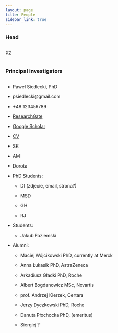 ```yaml
---
layout: page
title: People
sidebar_link: true
---
```


### Head

<div style="overflow: auto">
  <img src="https://placehold.it/200x200" alt="" style="float:left; margin-right: 20px">
  <p>PZ</p>
</div>


### Principal investigators

<div class="flex-container">
  <img src="https://placehold.it/200x200" alt="">
  <ul>
    <li><p>Pawel Siedlecki, PhD</p></li>
    <li><p>psiedlecki@gmail.com</p></li>
    <li><p>+48 123456789</p></li>
    <li><p><a href="https://www.researchgate.net/profile/Pawel_Siedlecki">ResearchGate</a></p></li>
    <li><p><a href="https://scholar.google.pl/citations?user=4MGHwSYAAAAJ&hl=en">Google Scholar</a></p></li>
    <li><p><a href="http://webjeda.com/online-cv/">CV</a></p></li>
</ul>
</div>

  - SK

 - AM

 - Dorota

- PhD Students:

  - DI (zdjecie, email, strona?)

  - MSD

  - GH

  - RJ

- Students:

  - Jakub Poziemski

- Alumni:

  - Maciej Wójcikowski PhD, currently at Merck

  - Anna Łukasik PhD, AstraZeneca

  - Arkadiusz Gładki PhD, Roche

  - Albert Bogdanowicz MSc,  Novartis

  - prof. Andrzej Kierzek, Certara

  - Jerzy Dyczkowski PhD, Roche

  - Danuta Płochocka PhD, (emeritus)

  - Siergiej ?
